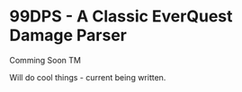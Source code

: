 # 99DPS - A Classic EverQuest Damage Parser


Comming Soon TM

Will do cool things - current being written.




